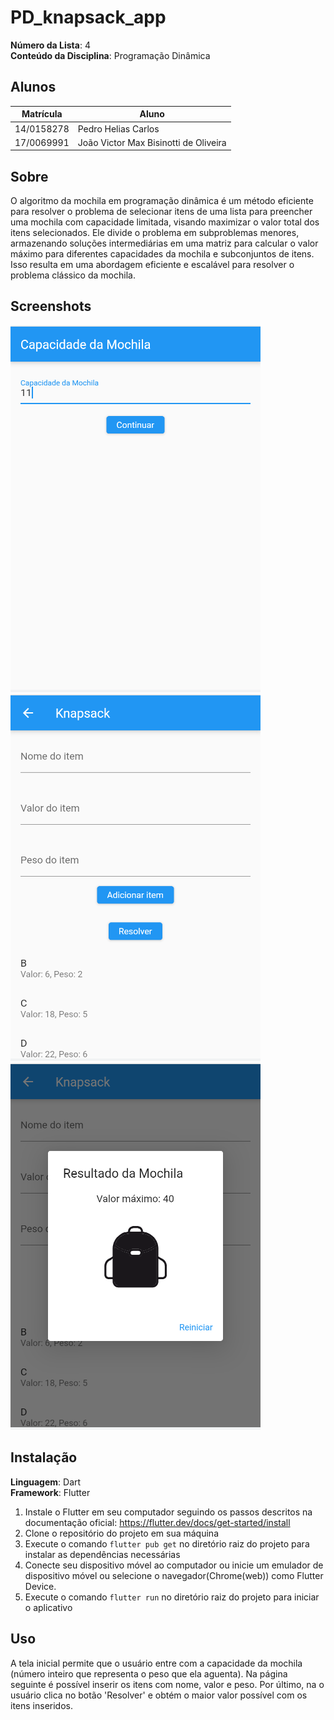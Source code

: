 # PD_knapsack_app

**Número da Lista**: 4<br>
**Conteúdo da Disciplina**: Programação Dinâmica<br>

## Alunos
|Matrícula | Aluno |
| -- | -- |
| 14/0158278  |  Pedro Helias Carlos |
| 17/0069991	 |  João Victor Max Bisinotti de Oliveira |


## Sobre

O algoritmo da mochila em programação dinâmica é um método eficiente para resolver o problema de selecionar itens de uma lista para preencher uma mochila com capacidade limitada, visando maximizar o valor total dos itens selecionados. Ele divide o problema em subproblemas menores, armazenando soluções intermediárias em uma matriz para calcular o valor máximo para diferentes capacidades da mochila e subconjuntos de itens. Isso resulta em uma abordagem eficiente e escalável para resolver o problema clássico da mochila.


## Screenshots
![Passo 1](./assets/image1.png)
![Passo 2](./assets/image2.png)
![Passo 3](./assets/image3.png)

## Instalação
**Linguagem**: Dart<br>
**Framework**: Flutter<br>

1. Instale o Flutter em seu computador seguindo os passos descritos na documentação oficial: https://flutter.dev/docs/get-started/install
2. Clone o repositório do projeto em sua máquina
3. Execute o comando `flutter pub get` no diretório raiz do projeto para instalar as dependências necessárias
4. Conecte seu dispositivo móvel ao computador ou inicie um emulador de dispositivo móvel ou selecione o navegador(Chrome(web)) como Flutter Device.
5. Execute o comando `flutter run` no diretório raiz do projeto para iniciar o aplicativo

## Uso
A tela inicial permite que o usuário entre com a capacidade da mochila (número inteiro que representa o peso que ela aguenta). Na página seguinte é possível inserir os itens com nome, valor e peso. Por último, na o usuário clica no botão 'Resolver' e obtém o maior valor possível com os itens inseridos.
